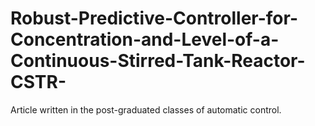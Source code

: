 # Robust-Predictive-Controller-for-Concentration-and-Level-of-a-Continuous-Stirred-Tank-Reactor-CSTR-
Article written in the post-graduated classes of automatic control.
